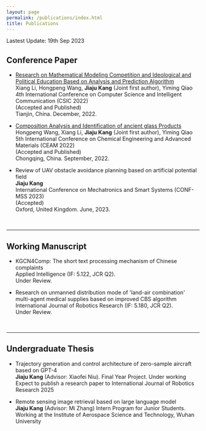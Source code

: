 ```yaml
---
layout: page
permalink: /publications/index.html
title: Publications
---
```


Lastest Update: 19th Sep 2023&nbsp;

## Conference Paper

- [Research on Mathematical Modeling Competition and Ideological and Political Education Based on Analysis and Prediction Algorithm](https://www.researchgate.net/publication/369471205_Research_on_Mathematical_Modeling_Competition_and_Ideological_and_Political_Education_Based_on_Analysis_and_Prediction_Algorithm)<br>Xiang Li, Hongpeng Wang, **Jiaju Kang** (Joint first author), Yiming Qiao<br>4th International Conference on Computer Science and Intelligent Communication (CSIC 2022)<br>(Accepted and Published)<br>Tianjin, China. December, 2022.<br>

- [Composition Analysis and Identification of ancient glass Products](https://www.researchgate.net/publication/366262179_Composition_Analysis_and_Identification_of_ancient_glass_products)<br>Hongpeng Wang, Xiang Li, **Jiaju Kang** (Joint first author), Yiming Qiao<br>5th International Conference on Chemical Engineering and Advanced Materials (CEAM 2022)<br>(Accepted and Published)<br>Chongqing, China. September, 2022. <br>

- Review of UAV obstacle avoidance planning based on artificial potential field<br>**Jiaju Kang**<br>International Conference on Mechatronics and Smart Systems (CONF-MSS 2023)<br>(Accepted)<br>Oxford, United Kingdom. June, 2023.<br>

  <br>

---

## Working Manuscript

- KGCN4Comp: The short text processing mechanism of Chinese complaints<br>Applied Intelligence (IF: 5.122, JCR Q2).<br> Under Review.<br>

- Research on unmanned distribution mode of 'land-air combination' multi-agent medical supplies based on improved CBS algorithm<br>International Journal of Robotics Research (IF: 5.180, JCR Q2).<br> Under Review.<br>

  <br>

---

## Undergraduate Thesis

- Trajectory generation and control architecture of zero-sample aircraft based on GPT-4<br>**Jiaju Kang** (Advisor: Xiaofei Niu). Final Year Project. Under working<br>Expect to publish a research paper to International Journal of Robotics Research 2025

- Remote sensing image retrieval based on large language model<br>**Jiaju Kang** (Advisor: Mi Zhang) Intern Program for Junior Students.<br>Working at the Institute of Aerospace Science and Technology, Wuhan University

  <br>
